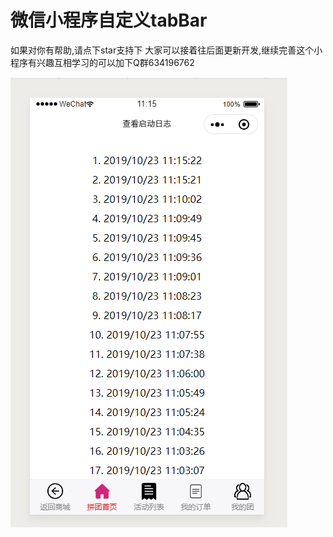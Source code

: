 # 微信小程序自定义tabBar
如果对你有帮助,请点下star支持下
大家可以接着往后面更新开发,继续完善这个小程序有兴趣互相学习的可以加下Q群634196762

<img src="./2.png">
